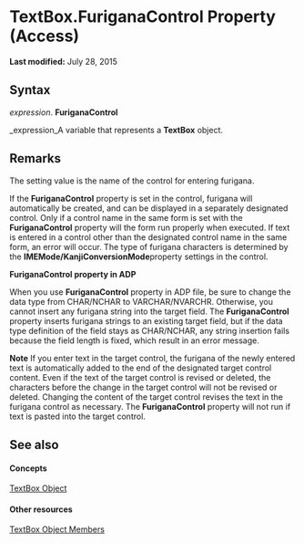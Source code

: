 
# TextBox.FuriganaControl Property (Access)

 **Last modified:** July 28, 2015






## Syntax

 _expression_. **FuriganaControl**

 _expression_A variable that represents a  **TextBox** object.


## Remarks

The setting value is the name of the control for entering furigana.

If the  **FuriganaControl** property is set in the control, furigana will automatically be created, and can be displayed in a separately designated control. Only if a control name in the same form is set with the **FuriganaControl** property will the form run properly when executed. If text is entered in a control other than the designated control name in the same form, an error will occur. The type of furigana characters is determined by the **IMEMode/KanjiConversionMode**property settings in the control.

 **FuriganaControl property in ADP**

When you use  **FuriganaControl** property in ADP file, be sure to change the data type from CHAR/NCHAR to VARCHAR/NVARCHR. Otherwise, you cannot insert any furigana string into the target field. The **FuriganaControl** property inserts furigana strings to an existing target field, but if the data type definition of the field stays as CHAR/NCHAR, any string insertion fails because the field length is fixed, which result in an error message.


 **Note**  If you enter text in the target control, the furigana of the newly entered text is automatically added to the end of the designated target control content. Even if the text of the target control is revised or deleted, the characters before the change in the target control will not be revised or deleted. Changing the content of the target control revises the text in the furigana control as necessary. The  **FuriganaControl** property will not run if text is pasted into the target control.


## See also


#### Concepts


 [TextBox Object](d74fbe9a-0d40-7d28-956f-a2bfd0cfee45.md)
#### Other resources


 [TextBox Object Members](bb55abbc-902e-fc2d-bdff-063c55426cd0.md)
